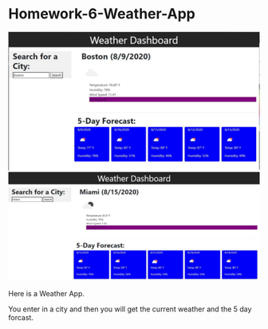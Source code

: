 # Homework-6-Weather-App

![](assets/WeatherApp.JPG)
![](assets/WeatherApp2.JPG)

Here is a Weather App.

You enter in a city and then you will get the current weather and the 5 day forcast.
